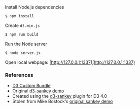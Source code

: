 


Install Node.js dependencies

```sh
$ npm install
```

Create `d3.min.js`

```sh
$ npm run build
```

Run the Node server

```sh
$ node server.js
```

Open local webpage: [http://127.0.0.1:1337](http://127.0.0.1:1337)

### References

* [D3 Custom Bundle](https://bl.ocks.org/mbostock/bb09af4c39c79cffcde4)
* Original [d3-sankey demo](http://bl.ocks.org/xaranke/9ada4c74a87b57ae7308)
* Created using the [d3-sankey](https://github.com/d3/d3-sankey) plugin for D3 4.0
* Stolen from Mike Bostock's [original sankey demo](http://bost.ocks.org/mike/sankey/)

